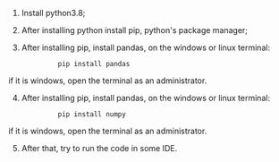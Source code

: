 1. Install python3.8;

2. After installing python install pip, python's package manager;

3. After installing pip, install pandas, on the windows or linux terminal:

				pip install pandas 

if it is windows, open the terminal as an administrator.

4. After installing pip, install pandas, on the windows or linux terminal:
	
				pip install numpy 
if it is windows, open the terminal as an administrator.

5. After that, try to run the code in some IDE.